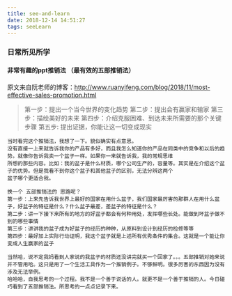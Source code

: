 ```yaml
---
title: see-and-learn
date: 2018-12-14 14:51:27
tags: seeLearn
---
```

### 日常所见所学
#### 非常有趣的ppt推销法 （最有效的五部推销法）
原文来自阮老师的博客：http://www.ruanyifeng.com/blog/2018/11/most-effective-sales-promotion.html

> 第一步：提出一个当今世界的变化趋势
  第二步：提出会有赢家和输家
  第三步：描绘美好的未来
  第四步：介绍克服困难、到达未来所需要的那个关键步骤
  第五步: 提出证据，你能让这一切变成现实

```
当时看完这个推销法，我想了一下。貌似确实有点意思。
没有直接一上来就告诉我你的产品有多好，而且我怎么知道你的产品在同类中的竞争和以后的趋势。就像你告诉我卖一个盆子一样。如果你一来就告诉我，我的常规思维
所想的那些内容。比如：我的盆子是什么材质，哪个公司生产的，容量等。其实是在介绍这个盆子的优势。但是我看不到你这个盆子和其他盆子的区别，无法分辨这两个
盆子哪个更适合我。

换一个 五部推销法的 思路呢？
第一步：上来先告诉我世界上最好的国家在用什么盆子，我们国家最厉害的那群人在用什么盆子，好盆子的特征是什么？什么盆子最差，差盆子的特征是什么？
第二步：讲一下接下来所有的地方的好盆子都会有何种用处，发挥哪些长处。能做到坏盆子做不到的哪些事情
第三步：讲讲我的盆子成为好盆子的经历的种种，从原料到设计到经历的检修等等
第四步：最好加上实际行动证明，我这个盆子就是上述所有优秀条件的集合。这就是一个能让你变成人生赢家的盆子

当然哈，说不定我妈看到人家说的我盆子的材质还没讲完就买一个回家了。。。五部推销对她来说并不管用哈。这只是用了一个生活工具作为一个推销例子。不够鲜明。很多厉害的东西因为没有涉及无法举例。
哈哈哈，自我思考的一个过程。我不是一个善于说话的人。就更不是一个善于推销的人。今日碰巧看到了五部推销法。所思考的一点点记录下来。
```
